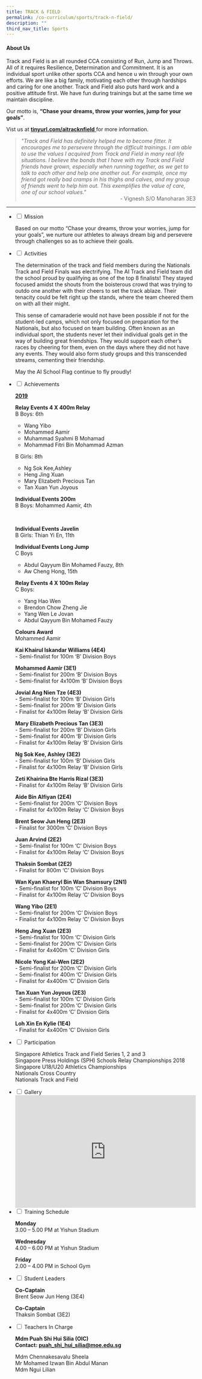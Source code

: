 ```yaml
---
title: TRACK & FIELD
permalink: /co-curriculum/sports/track-n-field/
description: ""
third_nav_title: Sports
---
```


<h4><strong>About Us</strong></h4>
<p>Track and Field is an all rounded CCA consisting of Run, Jump and Throws. All of it requires Resilience, Determination and Commitment. It is an individual sport unlike other sports CCA and hence u win through your own efforts. We are like a big family, motivating each other through hardships and caring for one another. Track and Field also puts hard work and a positive attitude first. We have fun during trainings but at the same time we maintain discipline.&nbsp;</p>
<p>Our motto is,&nbsp;<strong>&ldquo;Chase your dreams, throw your worries, jump for your goals&rdquo;</strong>.&nbsp;</p>
<p>Vist us at&nbsp;<a href="https://sites.google.com/a/moe.edu.sg/aisstrackandfield/" target="_blank" rel="noopener"><strong><u>tinyurl.com/aitracknfield</u></strong>&nbsp;</a>for more information.</p>
<blockquote>
<div><em>"Track and Field has definitely helped me to become fitter. It encourages me to persevere through the difficult trainings. I am able to use the values I acquired from Track and Field in many real life situations. I believe the bonds that I have with my Track and Field friends have grown, especially when running together, as we get to talk to each other and help one another out. For example, once my friend got really bad cramps in his thighs and calves, and my group of friends went to help him out. This exemplifies the value of care, one of our school values."</em></div>
<div style="text-align: right;">- Vignesh S/O Manoharan 3E3</div>
</blockquote>
<hr>
<ul class="jekyllcodex_accordion">
<li><input id="accordion1" type="checkbox" /> <label for="accordion1">Mission</label>
<div>
<p>Based on our motto &ldquo;Chase your dreams, throw your worries, jump for your goals&rdquo;, we nurture our athletes to always dream big and persevere through challenges so as to achieve their goals.</p>
</div>
</li>
<li><input id="accordion2" type="checkbox" /> <label for="accordion2">Activities</label>
<div>
<p>The determination of the track and field members during the Nationals Track and Field Finals was electrifying. The AI Track and Field team did the school proud by qualifying as one of the top 8 finalists! They stayed focused amidst the shouts from the boisterous crowd that was trying to outdo one another with their cheers to set the track ablaze. Their tenacity could be felt right up the stands, where the team cheered them on with all their might.</p>
<p>This sense of camaraderie would not have been possible if not for the student-led camps, which not only focused on preparation for the Nationals, but also focused on team building. Often known as an individual sport, the students never let their individual goals get in the way of building great friendships. They would support each other&rsquo;s races by cheering for them, even on the days where they did not have any events. They would also form study groups and this transcended streams, cementing their friendship.</p>
<p>May the AI School Flag continue to fly proudly!&nbsp;</p>
</div>
</li>
<li><input id="accordion3" type="checkbox" /> <label for="accordion3">Achievements</label>
<div>
<p><u><strong>2019</strong></u></p>
<p><strong>Relay Events 4 X 400m Relay<br /></strong>B Boys: 6th</p>
<ul>
<li>Wang Yibo</li>
<li>Mohammed Aamir</li>
<li>Muhammad Syahmi B Mohamad&nbsp;</li>
<li>Mohammad Fitri Bin Mohammad Azman</li>
</ul>
<p>B Girls: 8th</p>
<ul>
<li>Ng Sok Kee,Ashley</li>
<li>Heng Jing Xuan</li>
<li>Mary Elizabeth Precious Tan</li>
<li>Tan Xuan Yun Joyous</li>
</ul>
<p><strong>Individual Events 200m<br /></strong>B Boys: Mohammed Aamir, 4th</p>
<p>&nbsp;</p>
<p><strong>Individual Events Javelin<br /></strong>B Girls: Thian Yi En, 11th</p>
<p><strong>Individual Events Long Jump</strong><br />C Boys&nbsp;</p>
<ul>
<li>Abdul Qayyum Bin Mohamed Fauzy, 8th</li>
<li>Aw Cheng Hong, 15th</li>
</ul>
<p><strong>Relay Events 4 X 100m Relay<br /></strong>C Boys:&nbsp;</p>
<ul>
<li>Yang Hao Wen</li>
<li>Brendon Chow Zheng Jie</li>
<li>Yang Wen Le Jovan</li>
<li>Abdul Qayyum Bin Mohamed Fauzy</li>
</ul>
<p><strong>Colours Award<br /></strong>Mohammed Aamir</p>
<p><strong>Kai Khairul Iskandar Williams (4E4)<br /></strong>- Semi-finalist for 100m &lsquo;B&rsquo; Division Boys</p>
<p><strong>Mohammed Aamir (3E1)<br /></strong>- Semi-finalist for 200m &lsquo;B&rsquo; Division Boys<br />- Semi-finalist for 4x100m &lsquo;B&rsquo; Division Boys</p>
<p><strong>Jovial Ang Nien Tze (4E3)<br /></strong>- Semi-finalist for 100m &lsquo;B&rsquo; Division Girls<br />- Semi-finalist for 200m &lsquo;B&rsquo; Division Girls<br />- Finalist for 4x100m Relay &lsquo;B&rsquo; Division Girls</p>
<p><strong>Mary Elizabeth Precious Tan (3E3)<br /></strong>- Semi-finalist for 200m &lsquo;B&rsquo; Division Girls<br />- Semi-finalist for 400m &lsquo;B&rsquo; Division Girls<br />- Finalist for 4x100m Relay &lsquo;B&rsquo; Division Girls</p>
<p><strong>Ng Sok Kee, Ashley (3E2)<br /></strong>- Semi-finalist for 100m &lsquo;B&rsquo; Division Girls<br />- Finalist for 4x100m Relay &lsquo;B&rsquo; Division Girls</p>
<p><strong>Zeti Khairina Bte Harris Rizal (3E3)<br /></strong>- Finalist for 4x100m Relay &lsquo;B&rsquo; Division Girls</p>
<p><strong>Aide Bin Alfiyan (2E4)<br /></strong>- Semi-finalist for 200m &lsquo;C&rsquo; Division Boys<br />- Finalist for 4x100m Relay &lsquo;C&rsquo; Division Boys</p>
<p><strong>Brent Seow Jun Heng (2E3)<br /></strong>- Finalist for 3000m &lsquo;C&rsquo; Division Boys</p>
<p><strong>Juan Arvind (2E2)<br /></strong>- Semi-finalist for 100m &lsquo;C&rsquo; Division Boys<br />- Finalist for 4x100m Relay &lsquo;C&rsquo; Division Boys</p>
<p><strong>Thaksin Sombat (2E2)<br /></strong>- Finalist for 800m &lsquo;C&rsquo; Division Boys</p>
<p><strong>Wan Kyan Khaeryl Bin Wan Shamsury (2N1)<br /></strong>- Semi-finalist for 100m &lsquo;C&rsquo; Division Boys<br />- Finalist for 4x100m Relay &lsquo;C&rsquo; Division Boys</p>
<p><strong>Wang Yibo (2E1)<br /></strong>- Semi-finalist for 200m &lsquo;C&rsquo; Division Boys<br />- Finalist for 4x100m Relay &lsquo;C&rsquo; Division Boys</p>
<p><strong>Heng Jing Xuan (2E3)<br /></strong>- Semi-finalist for 100m &lsquo;C&rsquo; Division Girls<br />- Semi-finalist for 200m &lsquo;C&rsquo; Division Girls<br />- Finalist for 4x400m &lsquo;C&rsquo; Division Girls</p>
<p><strong>Nicole Yong Kai-Wen (2E2)<br /></strong>- Semi-finalist for 200m &lsquo;C&rsquo; Division Girls<br />- Semi-finalist for 400m &lsquo;C&rsquo; Division Girls<br />- Finalist for 4x400m &lsquo;C&rsquo; Division Girls</p>
<p><strong>Tan Xuan Yun Joyous (2E3)<br /></strong>- Semi-finalist for 100m &lsquo;C&rsquo; Division Girls<br />- Semi-finalist for 200m &lsquo;C&rsquo; Division Girls<br />- Finalist for 4x400m &lsquo;C&rsquo; Division Girls</p>
<p><strong>Loh Xin En Kylie (1E4)<br /></strong>- Finalist for 4x400m &lsquo;C&rsquo; Division Girls</p>
</div>
</li>
<li><input id="accordion4" type="checkbox" /> <label for="accordion4">Participation</label>
<div>
<p>Singapore Athletics Track and Field Series 1, 2 and 3<br />Singapore Press Holdings (SPH) Schools Relay Championships 2018<br />Singapore U18/U20 Athletics Championships<br />Nationals Cross Country<br />Nationals Track and Field</p>
</div>
</li>
<li><input id="accordion5" type="checkbox" /> <label for="accordion5">Gallery</label>
<div>
<iframe src="https://docs.google.com/presentation/d/e/2PACX-1vRj2UUGSiG5UD6BuTFzlH2Y-e6VF_JjEHFH5ad3LhsWGRWDK60eW5MAxtzdUEybkW9Glv9KtkzPdqA9/embed?start=false&loop=false&delayms=5000" frameborder="0" width="480" height="299" allowfullscreen="true"></iframe>
</div>
</li>
<li><input id="accordion6" type="checkbox" /> <label for="accordion6">Training Schedule</label>
<div>
<p><strong>Monday<br /></strong>3.00 &ndash; 5.00 PM at Yishun Stadium</p>
<p><strong>Wednesday<br /></strong>4.00 &ndash; 6.00 PM at Yishun Stadium&nbsp;</p>
<p><strong>Friday<br /></strong>2.00 &ndash; 4.00 PM in School Gym</p>
</div>
</li>
<li><input id="accordion7" type="checkbox" /> <label for="accordion7">Student Leaders</label>
<div>
<p><strong>Co-Captain<br /></strong>Brent Seow Jun Heng (3E4)</p>
<p><strong>Co-Captain<br /></strong>Thaksin Sombat (3E2)</p>
</div>
</li>
<li><input id="accordion8" type="checkbox" /> <label for="accordion8">Teachers In Charge</label>
<div>
<p><strong>Mdm Puah Shi Hui Silia&nbsp;</strong><strong>(OIC)<br /></strong><strong>Contact:&nbsp;<a href="mailto:puah_shi_hui_silia@moe.edu.sg" target="">puah_shi_hui_silia@moe.edu.sg</a></strong></p>
<p>Mdm Chennakesavalu Sheela<br />Mr Mohamed Izwan Bin Abdul Manan<br />Mdm Ngui Lilian</p>
</div>
</li>
</ul>